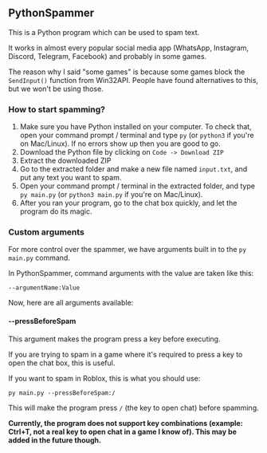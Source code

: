 ## PythonSpammer

This is a Python program which can be used to spam text.

It works in almost every popular social media app (WhatsApp, Instagram, Discord, Telegram, Facebook) and probably in some games.

The reason why I said "some games" is because some games block the `SendInput()` function from Win32API. People have found alternatives to this, but we won't be using those.

### How to start spamming?

1. Make sure you have Python installed on your computer. To check that, open your command prompt / terminal and type `py` (or `python3` if you're on Mac/Linux). If no errors show up then you are good to go.
2. Download the Python file by clicking on `Code -> Download ZIP`
3. Extract the downloaded ZIP
4. Go to the extracted folder and make a new file named `input.txt`, and put any text you want to spam.
5. Open your command prompt / terminal in the extracted folder, and type `py main.py` (or `python3 main.py` if you're on Mac/Linux).
6. After you ran your program, go to the chat box quickly, and let the program do its magic.

### Custom arguments

For more control over the spammer, we have arguments built in to the `py main.py` command.

In PythonSpammer, command arguments with the value are taken like this:

`--argumentName:Value`

Now, here are all arguments available:

#### --pressBeforeSpam

This argument makes the program press a key before executing.

If you are trying to spam in a game where it's required to press a key to open the chat box, this is useful.

If you want to spam in Roblox, this is what you should use:

`py main.py --pressBeforeSpam:/`

This will make the program press `/` (the key to open chat) before spamming.

**Currently, the program does not support key combinations (example: Ctrl+T, not a real key to open chat in a game I know of). This may be added in the future though.**
